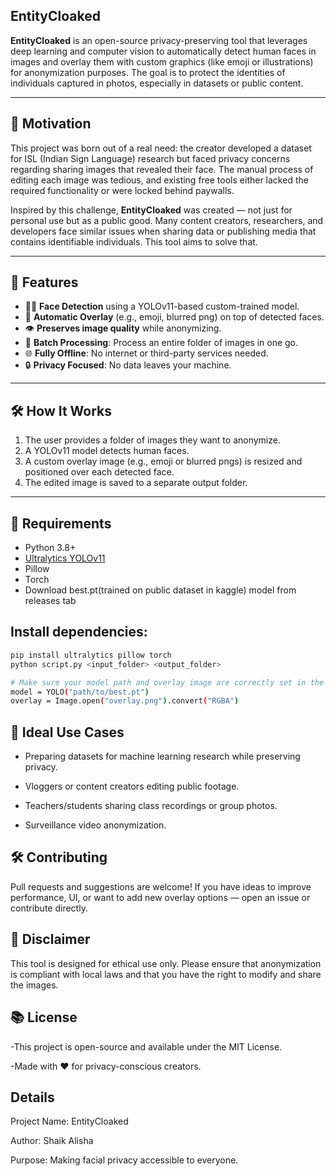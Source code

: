 ## EntityCloaked

**EntityCloaked** is an open-source privacy-preserving tool that leverages deep learning and computer vision to automatically detect human faces in images and overlay them with custom graphics (like emoji or illustrations) for anonymization purposes. 
The goal is to protect the identities of individuals captured in photos, especially in datasets or public content.

---

## 🚀 Motivation

This project was born out of a real need: the creator developed a dataset for ISL (Indian Sign Language) research but faced privacy concerns regarding sharing images that revealed their face. 
The manual process of editing each image was tedious, and existing free tools either lacked the required functionality or were locked behind paywalls.

Inspired by this challenge, **EntityCloaked** was created — not just for personal use but as a public good. Many content creators, researchers, 
and developers face similar issues when sharing data or publishing media that contains identifiable individuals. This tool aims to solve that.

---

## 🧠 Features

- 👨‍🔬 **Face Detection** using a YOLOv11-based custom-trained model.
- 🌈 **Automatic Overlay** (e.g., emoji, blurred png) on top of detected faces.
- 👁️ **Preserves image quality** while anonymizing.
- 📂 **Batch Processing**: Process an entire folder of images in one go.
- 🌐 **Fully Offline**: No internet or third-party services needed.
- 🔒 **Privacy Focused**: No data leaves your machine.

---

## 🛠 How It Works

1. The user provides a folder of images they want to anonymize.
2. A YOLOv11 model detects human faces.
3. A custom overlay image (e.g., emoji or blurred pngs) is resized and positioned over each detected face.
4. The edited image is saved to a separate output folder.

---

## 🧰 Requirements

- Python 3.8+
- [Ultralytics YOLOv11](https://github.com/ultralytics/ultralytics)
- Pillow
- Torch
- Download best.pt(trained on public dataset in kaggle) model from releases tab

## Install dependencies:
```bash
pip install ultralytics pillow torch
python script.py <input_folder> <output_folder>

# Make sure your model path and overlay image are correctly set in the script:
model = YOLO("path/to/best.pt")
overlay = Image.open("overlay.png").convert("RGBA")
```

## 🤝 Ideal Use Cases

* Preparing datasets for machine learning research while preserving privacy.

* Vloggers or content creators editing public footage.

* Teachers/students sharing class recordings or group photos.

* Surveillance video anonymization.

## 🛠️ Contributing

Pull requests and suggestions are welcome! If you have ideas to improve performance, UI, or want to add new overlay options — open an issue or contribute directly.

## 🚫 Disclaimer

This tool is designed for ethical use only. Please ensure that anonymization is compliant with local laws and that you have the right to modify and share the images.

## 📚 License

-This project is open-source and available under the MIT License.

-Made with ❤️ for privacy-conscious creators.
## Details

Project Name: EntityCloaked

Author: Shaik Alisha

Purpose: Making facial privacy accessible to everyone.
